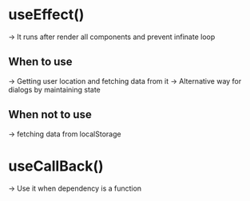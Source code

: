 # useEffect()

-> It runs after render all components and prevent infinate loop

## When to use

-> Getting user location and fetching data from it
-> Alternative way for dialogs by maintaining state

## When not to use

-> fetching data from localStorage

# useCallBack()

-> Use it when dependency is a function
